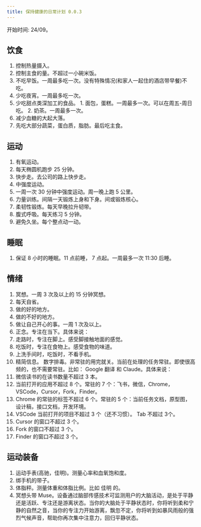 ```yaml
---
title: 保持健康的日常计划 0.0.3
---
```


开始时间: 24/09。

## 饮食
1. 控制热量摄入。
  1. 控制主食的量。不超过一小碗米饭。
  2. 不吃早饭。一周最多吃一次。没有特殊情况(和家人一起住的酒店带早餐)不吃。
  3. 少吃夜宵。一周最多吃一次。
  4. 少吃甜点类深加工的食品。
    1. 面包，蛋糕。一周最多一次。可以在周五-周日吃。
    2. 奶茶。一周最多一次。
2. 减少血糖的大起大落。
  1. 先吃大部分蔬菜，蛋白质，脂肪。最后吃主食。

## 运动
1. 有氧运动。
  1. 每天椭圆机跑步 25 分钟。
  2. 快步走。去公司的路上快步走。
2. 中强度运动。
  1. 一周一次 30 分钟中强度运动。周一晚上跑 5 公里。
3. 力量训练。间隔一天锻炼上身和下身。间或锻炼核心。
4. 柔韧性锻炼。每天早晚拉升韧带。
5. 腹式呼吸。每天练习 5 分钟。
6. 避免久坐。每个整点动一动。

## 睡眠
1. 保证 8 小时的睡眠。11 点前睡， 7 点起。一周最多一次 11:30 后睡。

## 情绪
1. 冥想。一周 3 次及以上的 15 分钟冥想。
2. 每天自省。
  1. 做的好的地方。
  2. 做的不好的地方。
3. 做让自己开心的事。一周 1 次及以上。
4. 正念。专注在当下。具体来说：
  1. 走路时，专注在脚上。感受脚接触地面的感觉。
  2. 吃饭时，专注在食物上。感受食物的味道。
  3. 上洗手间时，吃饭时，不看手机。
5. 精简信息。 数字排毒。非常驻的用完就关。当前在处理的任务常驻。即使很高频的，也不需要常驻。比如： Google 翻译 和 Claude。具体来说：
  1. 微信读书的在读书数量不超过 3 本。
  2. 当前打开的应用不超过 8 个。常驻的 7 个：飞书，微信，Chrome，VSCode，Cursor，Fork，Finder。
  3. Chrome 的常驻的标签不超过 6 个。常驻的 5 个：当前任务文档，原型图，设计稿，接口文档，开发环境。
  4. VSCode 当前打开的项目不超过 3 个（还不习惯）。 Tab 不超过 3个。
  5. Cursor 的窗口不超过 3 个。
  6. Fork 的窗口不超过 3 个。
  7. Finder 的窗口不超过 3 个。

## 运动装备
1. 运动手表(高驰，佳明)。测量心率和血氧饱和度。
2. 绑手机的带子。
3. 体脂秤。测量体重和体脂比例。比如 佳明 的。
3. 冥想头带 Muse。设备通过脑部传感技术可监测用户的大脑活动，是处于平静还是活跃、专注还是游离状态。当你的大脑处于平静状态时，你将听到柔和宁静的自然之音，当你的专注力开始游离，飘忽不定，你将听到如暴风雨般的强烈气候声音，帮助你再次集中注意力，回归平静状态。

